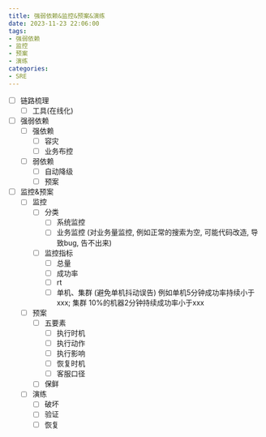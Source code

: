 ```yaml
---
title: 强弱依赖&监控&预案&演练
date: 2023-11-23 22:06:00
tags:
- 强弱依赖
- 监控
- 预案
- 演练    
categories:
- SRE
---
```


- [ ] 链路梳理
    - [ ] 工具(在线化)
- [ ] 强弱依赖
    - [ ] 强依赖
        - [ ] 容灾
        - [ ] 业务布控
    - [ ] 弱依赖
        - [ ] 自动降级
        - [ ] 预案
- [ ] 监控&预案
    - [ ] 监控
        - [ ] 分类
            - [ ] 系统监控
            - [ ] 业务监控 (对业务量监控, 例如正常的搜索为空, 可能代码改造, 导致bug, 告不出来)
        - [ ] 监控指标
            - [ ] 总量
            - [ ] 成功率
            - [ ] rt
            - [ ] 单机、集群 (避免单机抖动误告) 例如单机5分钟成功率持续小于xxx; 集群 10%的机器2分钟持续成功率小于xxx
    - [ ] 预案
        - [ ] 五要素
            - [ ] 执行时机
            - [ ] 执行动作
            - [ ] 执行影响
            - [ ] 恢复时机
            - [ ] 客服口径
        - [ ] 保鲜
    - [ ] 演练
        - [ ] 破坏
        - [ ] 验证
        - [ ] 恢复
